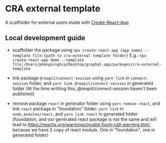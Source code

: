 # CRA external template

A scaffolder for external users made with [Create-React-App](https://create-react-app.dev/)

## Local development guide

- scaffolder the package using `npx create-react-app {app name} --template file:{path to cra-external template folder}`
  E.g.: `npx create-react-app demo --template file:/Users/phmngocnghia/Desktop/graphql-app/packages/cra-external-template`

- link package `@reapit/connect-session` using `yarn link` in `connect-session` folder, and `yarn link @reapit/connect-session` in generated folder (At the time writting this, @reapit/connect-session haven't been published)

- remove package `react` in generator folder using `yarn remove react`, and link `react` package in "foundation" folder: `yarn link` in `node_modules/react`, and `yarn link react` in generated folder (foundation, and our generated react package is not the same and will lead to https://reactjs.org/warnings/invalid-hook-call-warning.html, because we have 2 copy of react module. One in "foundation", one in generated folder)
